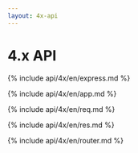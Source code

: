 ```yaml
---
layout: 4x-api
---
```

<div id="api-doc" markdown="1">

  <h1>4.x API</h1>

  <a id='express' class='h2'></a>
  {% include api/4x/en/express.md %}

  <a id='application' class='h2'></a>
  {% include api/4x/en/app.md %}

  <a id='request' class='h2'></a>
  {% include api/4x/en/req.md %}

  <a id='response' class='h2'></a>
  {% include api/4x/en/res.md %}

  <a id='router' class='h2'></a>
  {% include api/4x/en/router.md %}

</div>
